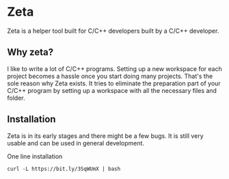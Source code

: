 # Zeta
Zeta is a helper tool built for C/C++ developers built by a C/C++ developer.

## Why zeta?
I like to write a lot of C/C++ programs. Setting up a new workspace for each project becomes a hassle once you start doing many projects. That's the sole reason why Zeta exists. It tries to eliminate the preparation part of your C/C++ program by setting up a workspace with all the necessary files and folder.

## Installation
Zeta is in its early stages and there might be a few bugs.
It is still very usable and can be used in general development.

One line installation
```
curl -L https://bit.ly/3SqWUmX | bash
```